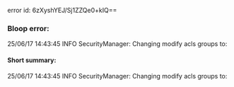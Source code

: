 error id: 6zXyshYEJ/Sj1ZZQe0+kIQ==
### Bloop error:

25/06/17 14:43:45 INFO SecurityManager: Changing modify acls groups to:
#### Short summary: 

25/06/17 14:43:45 INFO SecurityManager: Changing modify acls groups to: